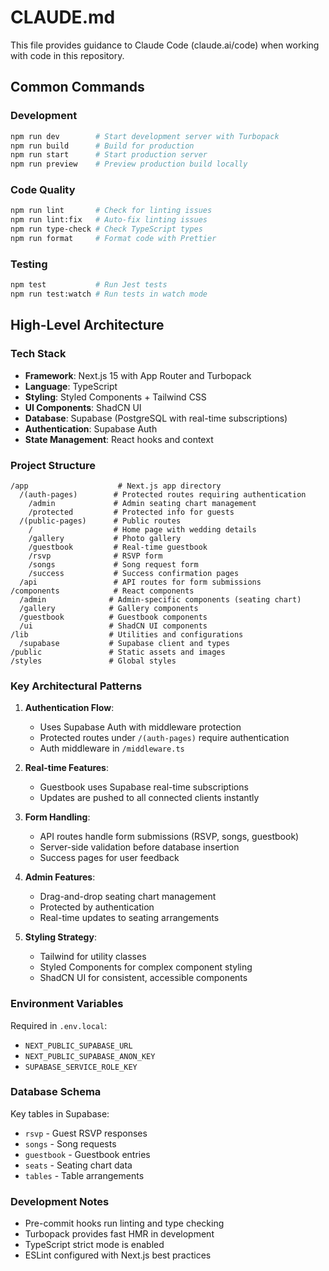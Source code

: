 # CLAUDE.md

This file provides guidance to Claude Code (claude.ai/code) when working with code in this repository.

## Common Commands

### Development

```bash
npm run dev        # Start development server with Turbopack
npm run build      # Build for production
npm run start      # Start production server
npm run preview    # Preview production build locally
```

### Code Quality

```bash
npm run lint       # Check for linting issues
npm run lint:fix   # Auto-fix linting issues
npm run type-check # Check TypeScript types
npm run format     # Format code with Prettier
```

### Testing

```bash
npm test           # Run Jest tests
npm run test:watch # Run tests in watch mode
```

## High-Level Architecture

### Tech Stack

- **Framework**: Next.js 15 with App Router and Turbopack
- **Language**: TypeScript
- **Styling**: Styled Components + Tailwind CSS
- **UI Components**: ShadCN UI
- **Database**: Supabase (PostgreSQL with real-time subscriptions)
- **Authentication**: Supabase Auth
- **State Management**: React hooks and context

### Project Structure

```
/app                    # Next.js app directory
  /(auth-pages)        # Protected routes requiring authentication
    /admin             # Admin seating chart management
    /protected         # Protected info for guests
  /(public-pages)      # Public routes
    /                  # Home page with wedding details
    /gallery           # Photo gallery
    /guestbook         # Real-time guestbook
    /rsvp              # RSVP form
    /songs             # Song request form
    /success           # Success confirmation pages
  /api                 # API routes for form submissions
/components            # React components
  /admin              # Admin-specific components (seating chart)
  /gallery            # Gallery components
  /guestbook          # Guestbook components
  /ui                 # ShadCN UI components
/lib                  # Utilities and configurations
  /supabase           # Supabase client and types
/public               # Static assets and images
/styles               # Global styles
```

### Key Architectural Patterns

1. **Authentication Flow**:
   - Uses Supabase Auth with middleware protection
   - Protected routes under `/(auth-pages)` require authentication
   - Auth middleware in `/middleware.ts`

2. **Real-time Features**:
   - Guestbook uses Supabase real-time subscriptions
   - Updates are pushed to all connected clients instantly

3. **Form Handling**:
   - API routes handle form submissions (RSVP, songs, guestbook)
   - Server-side validation before database insertion
   - Success pages for user feedback

4. **Admin Features**:
   - Drag-and-drop seating chart management
   - Protected by authentication
   - Real-time updates to seating arrangements

5. **Styling Strategy**:
   - Tailwind for utility classes
   - Styled Components for complex component styling
   - ShadCN UI for consistent, accessible components

### Environment Variables

Required in `.env.local`:

- `NEXT_PUBLIC_SUPABASE_URL`
- `NEXT_PUBLIC_SUPABASE_ANON_KEY`
- `SUPABASE_SERVICE_ROLE_KEY`

### Database Schema

Key tables in Supabase:

- `rsvp` - Guest RSVP responses
- `songs` - Song requests
- `guestbook` - Guestbook entries
- `seats` - Seating chart data
- `tables` - Table arrangements

### Development Notes

- Pre-commit hooks run linting and type checking
- Turbopack provides fast HMR in development
- TypeScript strict mode is enabled
- ESLint configured with Next.js best practices

